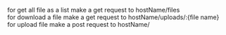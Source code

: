 for get all file as a list make a get request to hostName/files <br>
for download a file make a get request to  hostName/uploads/:{file name} <br>
for upload file make a post request to hostName/